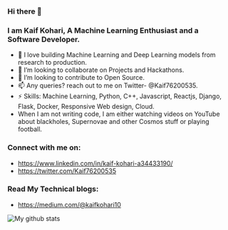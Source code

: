 ### Hi there 👋 
### I am Kaif Kohari, A Machine Learning Enthusiast and a Software Developer.

* 🔭 I love building Machine Learning and Deep Learning models from research to production.
* 👯 I’m looking to collaborate on Projects and Hackathons.
* 🤔 I’m looking to contribute to Open Source.
* 📫 Any queries? reach out to me on Twitter- @Kaif76200535.
* ⚡ Skills: Machine Learning, Python, C++, Javascript, Reactjs, Django, Flask, Docker, Responsive Web design, Cloud.
*  When I am not writing code, I am either watching videos on YouTube about blackholes, Supernovae and other Cosmos stuff or playing football.

### Connect with me on:
* https://www.linkedin.com/in/kaif-kohari-a34433190/
* https://twitter.com/Kaif76200535

### Read My Technical blogs:
* https://medium.com/@kaifkohari10



![My github stats](https://github-readme-stats.vercel.app/api?username=Kaif10)

